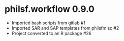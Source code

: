 # philsf.workflow 0.9.0

* Imported bash scripts from gitlab #1
* Imported SAR and SAP templates from philsfmisc #2
* Project converted to an R package #26

